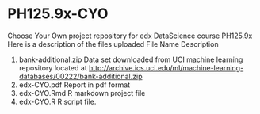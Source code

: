 # PH125.9x-CYO
Choose Your Own project repository for edx DataScience course PH125.9x
Here is a description of the files uploaded
   File Name                   Description
1. bank-additional.zip         Data set downloaded from UCI machine learning repository located at http://archive.ics.uci.edu/ml/machine-learning-databases/00222/bank-additional.zip
2. edx-CYO.pdf                 Report in pdf format
3. edx-CYO.Rmd                 R markdown project file
4. edx-CYO.R                   R script file.
